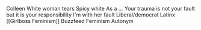 Colleen 
White woman tears 
Spicy white 
As a ... 
Your trauma is not your fault but it is your responsibility
I'm with her fault 
Liberal/democrat 
Latinx 
[[Girlboss Feminism]]
Buzzfeed Feminism
Autonym 
